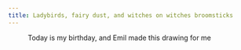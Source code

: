 ```yaml
---
title: Ladybirds, fairy dust, and witches on witches broomsticks
---
```

<figure>
<img src="/img/emil-drawing/IMG_0793.jpg" alt="">
<figcaption>Today is my birthday, and Emil made this drawing for me</figcaption>
</figure>
